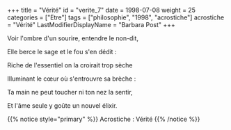 +++
title = "Vérité"
id = "verite_7"
date = 1998-07-08
weight = 25
categories = ["Etre"]
tags = ["philosophie", "1998", "acrostiche"]
acrostiche = "Vérité"
LastModifierDisplayName = "Barbara Post"
+++

Voir l'ombre d'un sourire, entendre le non-dit,

Elle berce le sage et le fou s'en dédit :

Riche de l'essentiel on la croirait trop sèche

Illuminant le cœur où s'entrouvre sa brèche :

Ta main ne peut toucher ni ton nez la sentir,

Et l'âme seule y goûte un nouvel élixir.

{{% notice style="primary" %}}
Acrostiche : Vérité
{{% /notice %}}
